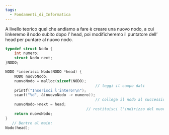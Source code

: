```yaml
---
tags:
  - Fondamenti_di_Informatica
---
```

A livello teorico quel che andiamo a fare è creare una nuovo nodo, a cui linkeremo il nodo subito dopo l’ head, poi modificheremo il puntatore dell’ head per puntare al nuovo nodo.

```C
typedef struct Nodo {
	int numero;
	struct Nodo next;
}NODO;

NODO *inserisci Nodo(NODO *head) {
	NODO nuovoNodo;
	nuovoNodo = malloc(sizeof(NODO);
										// leggi il campo dati
	printf("Inserisci l'intero!\n");
	scanf("%d", &(nuovoNodo -> numero));
										// collega il nodo al successivo
	nuovoNodo->next = head;
									// restituisci l'indirizzo del nuovo primo elemento
	return nuovoNodo;
}
   // Dentro al main:
Nodo(head);
```
